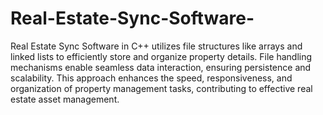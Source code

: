 # Real-Estate-Sync-Software-
Real Estate Sync Software in C++ utilizes file structures like arrays and linked lists to efficiently store and organize property details. File handling mechanisms enable seamless data interaction, ensuring persistence and scalability. This approach enhances the speed, responsiveness, and organization of property management tasks, contributing to effective real estate asset management.
